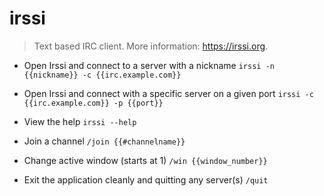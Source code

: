 # irssi
> Text based IRC client.
> More information: <https://irssi.org>.

- Open Irssi and connect to a server with a nickname
`irssi -n {{nickname}} -c {{irc.example.com}}`

- Open Irssi and connect with a specific server on a given port
`irssi -c {{irc.example.com}} -p {{port}}`

- View the help
`irssi --help`

- Join a channel
`/join {{#channelname}}`

- Change active window (starts at 1)
`/win {{window_number}}`

- Exit the application cleanly and quitting any server(s)
`/quit`
